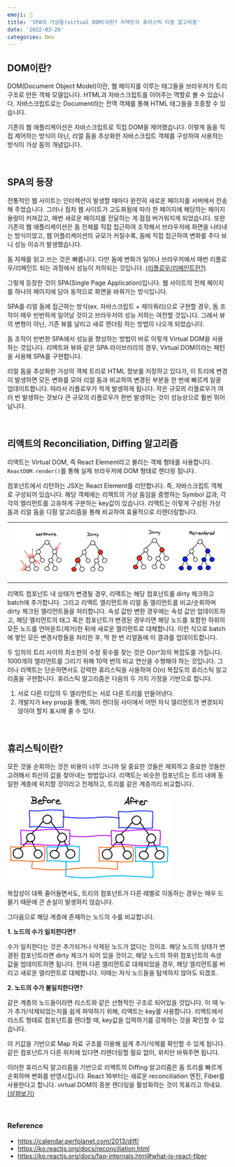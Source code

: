 ```yaml
---
emoji: 🌲
title: 'SPA의 가상돔(virtual DOM)이란? 리액트의 휴리스틱 디핑 알고리즘'
date: '2022-03-29'
categories: Dev
---
```


## DOM이란?

DOM(Document Object Model)이란, 웹 페이지를 이루는 태그들을 브라우저가 트리 구조로 만든 객체 모델입니다. HTML과 자바스크립트를 이어주는 역할로 볼 수 있습니다. 자바스크립트로는 Document라는 전역 객체를 통해 HTML 태그들을 조종할 수 있습니다.

기존의 웹 애플리케이션은 자바스크립트로 직접 DOM을 제어했습니다. 이렇게 돔을 직접 제어하는 방식이 아닌, 리얼 돔을 추상화한 자바스크립트 객체를 구성하여 사용하는 방식이 가상 돔의 개념입니다.

&nbsp;

## SPA의 등장

전통적인 웹 사이트는 인터렉션이 발생할 때마다 완전히 새로운 페이지를 서버에서 전송해 주었습니다. 그러나 점차 웹 사이트가 고도화됨에 따라 한 페이지에 해당하는 페이지 용량이 커져갔고, 매번 새로운 페이지를 전달하는 게 점점 버거워지게 되었습니다. 또한 기존의 웹 애플리케이션은 돔 전체를 직접 접근하여 조작해서 브라우저에 화면을 나타내는 방식이었고, 웹 어플리케이션의 규모가 커질수록, 돔에 직접 접근하여 변화를 주다 보니 성능 이슈가 발생했습니다.

돔 자체를 읽고 쓰는 것은 빠릅니다. 다만 돔에 변화가 일어나 브라우저에서 매번 리플로우/리페인트 되는 과정에서 성능이 저하되는 것입니다. [(리플로우/리페인트란?)](https://www.jeong-min.com/21-rendering/)

그렇게 등장한 것이 SPA(Single Page Application)입니다. 웹 사이트의 전체 페이지를 하나의 페이지에 담아 동적으로 화면을 바꿔가는 방식입니다.

SPA를 리얼 돔에 접근하는 방식(ex. 자바스크립트 + 제이쿼리)으로 구현할 경우, 돔 조작이 매우 빈번하게 일어날 것이고 브라우저의 성능 저하는 여전할 것입니다. 그래서 뷰의 변형이 아닌, 기존 뷰를 날리고 새로 렌더링 하는 방법이 나오게 되었습니다.

돔 조작이 빈번한 SPA에서 성능을 향상하는 방법이 바로 이렇게 Virtual DOM을 사용하는 것입니다. 리액트와 뷰와 같은 SPA 라이브러리의 경우, Virtual DOM이라는 패턴을 사용해 SPA를 구현합니다.

리얼 돔을 추상화한 가상의 객체 트리로 HTML 정보를 저장하고 있다가, 이 트리에 변경이 발생하면 모든 변화를 모아 리얼 돔과 비교하여 변경된 부분을 한 번에 빠르게 일괄 업데이트합니다. 따라서 리플로우가 적게 발생하게 됩니다. 작은 규모의 리플로우가 여러 번 발생하는 것보다 큰 규모의 리플로우가 한번 발생하는 것이 성능상으로 훨씬 뛰어납니다.

&nbsp;

## 리액트의 Reconciliation, Diffing 알고리즘

리액트는 Virtual DOM, 즉 React Element라고 불리는 객체 형태를 사용합니다. `ReactDOM.render()`를 통해 실제 브라우저에 DOM 형태로 렌더링 됩니다.

컴포넌트에서 리턴하는 JSX는 React Element를 리턴합니다. 즉, 자바스크립트 객체로 구성되어 있습니다. 해당 객체에는 리액트의 가상 돔임을 증명하는 Symbol 값과, 각각의 엘리먼트를 고유하게 구분하는 key값이 있습니다. 리액트는 이렇게 구성된 가상 돔과 리얼 돔을 디핑 알고리즘을 통해 비교하여 효율적으로 리렌더링합니다.

| | |
| - | - |
| ![](0.png) | ![](1.png) |

리액트 컴포넌트 내 상태가 변경될 경우, 리액트는 해당 컴포넌트를 dirty 체크하고 batch에 추가합니다. 그리고 리액트 엘리먼트와 리얼 돔 엘리먼트를 비교/순회하며 dirty 체크된 엘리먼트들을 처리합니다. 속성 값만 변한 경우에는 속성 값만 업데이트하고, 해당 엘리먼트의 태그 혹은 컴포넌트가 변경된 경우라면 해당 노드를 포함한 하위의 모든 노드를 언마운트(제거)한 뒤에 새로운 엘리먼트로 대체합니다. 이런 식으로 batch에 쌓인 모든 변경사항들을 처리한 후, 딱 한 번 리얼돔에 이 결과를 업데이트합니다.

두 임의의 트리 사이의 최소한의 수정 횟수를 찾는 것은 O(n^3)의 복잡도를 가집니다. 1000개의 엘리먼트를 그리기 위해 10억 번의 비교 연산을 수행해야 하는 것입니다. 그러나 리액트는 단순하면서도 강력한 휴리스틱을 사용하여 O(n) 복잡도의 휴리스틱 알고리즘을 구현합니다. 휴리스틱 알고리즘은 다음의 두 가지 가정을 기반으로 합니다.

1. 서로 다른 타입의 두 엘리먼트는 서로 다른 트리를 만들어낸다.
2. 개발자가 key prop을 통해, 여러 렌더링 사이에서 어떤 자식 엘리먼트가 변경되지 않아야 할지 표시해 줄 수 있다.

&nbsp;

## 휴리스틱이란?

모든 것을 순회하는 것은 비용이 너무 크니까 덜 중요한 것들은 제외하고 중요한 것들만 고려해서 최선의 값을 찾아내는 방법입니다. 리액트는 비슷한 컴포넌트는 트리 내에 동일한 계층에 위치할 것이라고 전제하고, 트리를 같은 계층끼리 비교합니다.

![](3.png)

복잡성이 대폭 줄어들면서도, 트리의 컴포넌트가 다른 레벨로 이동하는 경우는 매우 드물기 때문에 큰 손실이 발생하지 않습니다.

그다음으로 해당 계층에 존재하는 노드의 수를 비교합니다.

**1. 노드의 수가 일치한다면?**

수가 일치한다는 것은 추가되거나 삭제된 노드가 없다는 것이죠. 해당 노드의 상태가 변경된 컴포넌트라면 dirty 체크가 되어 있을 것이고, 해당 노드의 하위 컴포넌트의 속성 값을 업데이트하면 됩니다. 전혀 다른 엘리먼트로 대체되었을 경우, 해당 엘리먼트를 버리고 새로운 엘리먼트로 대체합니다. 이때는 자식 노드들을 탐색하지 않아도 되겠죠.

**2. 노드의 수가 불일치한다면?**

같은 계층의 노드들이라면 리스트와 같은 선형적인 구조로 되어있을 것입니다. 이 때 누가 추가/삭제되었는지를 쉽게 파악하기 위해, 리액트는 key를 사용합니다. 리액트에서 리스트 형태로 컴포넌트를 렌더할 때, key값을 입력하기를 강제하는 것을 확인할 수 있습니다.

이 키값을 기반으로 Map 자료 구조를 이용해 쉽게 추가/삭제를 확인할 수 있게 됩니다. 같은 컴포넌트가 다른 위치에 있다면 리렌더링할 필요 없이, 위치만 바꿔주면 됩니다.

이러한 휴리스틱 알고리즘을 기반으로 리액트의 Diffing 알고리즘은 돔 트리를 빠르게 순회하며 변화를 반영시킵니다. React 16부터는 새로운 reconciliation 엔진, Fiber를 사용한다고 합니다. virtual DOM의 증분 렌더링을 활성화하는 것이 목표라고 하네요. [(살펴보기)](https://github.com/acdlite/react-fiber-architecture)

&nbsp;

### Reference
- https://calendar.perfplanet.com/2013/diff/
- https://ko.reactjs.org/docs/reconciliation.html
- https://ko.reactjs.org/docs/faq-internals.html#what-is-react-fiber

```toc
```
